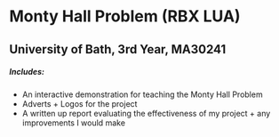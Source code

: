 # Monty Hall Problem (RBX LUA)
## University of Bath, 3rd Year, MA30241


##### Includes:
 - An interactive demonstration for teaching the Monty Hall Problem
 - Adverts + Logos for the project
 - A written up report evaluating the effectiveness of my project + any improvements I would make